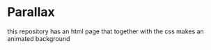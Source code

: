 # Parallax
this repository has an html page that together with the css makes an animated background
